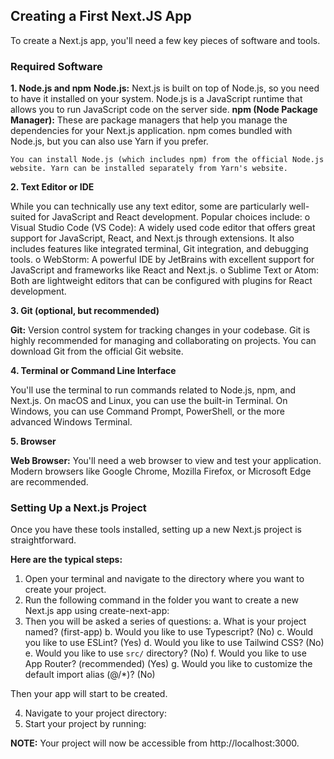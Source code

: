## Creating a First Next.JS App

To create a Next.js app, you'll need a few key pieces of software and tools. 

### Required Software

**1. Node.js and npm**
    **Node.js:** Next.js is built on top of Node.js, so you need to have it installed on your system. Node.js is a JavaScript runtime that allows you to run JavaScript code on the server side.
    **npm (Node Package Manager):** These are package managers that help you manage the dependencies for your Next.js application. npm comes bundled with Node.js, but you can also use Yarn if you prefer.

    You can install Node.js (which includes npm) from the official Node.js website. Yarn can be installed separately from Yarn's website.

**2. Text Editor or IDE**

While you can technically use any text editor, some are particularly well-suited for JavaScript and React development. Popular choices include:
    o	Visual Studio Code (VS Code): A widely used code editor that offers great support for JavaScript, React, and Next.js through extensions. It also includes features like integrated terminal, Git integration, and debugging tools.
    o	WebStorm: A powerful IDE by JetBrains with excellent support for JavaScript and frameworks like React and Next.js.
    o	Sublime Text or Atom: Both are lightweight editors that can be configured with plugins for React development.

**3. Git (optional, but recommended)**

**Git:** Version control system for tracking changes in your codebase. Git is highly recommended for managing and collaborating on projects. You can download Git from the official Git website.

**4. Terminal or Command Line Interface**

You'll use the terminal to run commands related to Node.js, npm, and Next.js. On macOS and Linux, you can use the built-in Terminal. On Windows, you can use Command Prompt, PowerShell, or the more advanced Windows Terminal.

**5. Browser**

**Web Browser:** You'll need a web browser to view and test your application. Modern browsers like Google Chrome, Mozilla Firefox, or Microsoft Edge are recommended.

### Setting Up a Next.js Project

Once you have these tools installed, setting up a new Next.js project is straightforward. 

**Here are the typical steps:**
1.	Open your terminal and navigate to the directory where you want to create your project.
2.	Run the following command in the folder you want to create a new Next.js app using create-next-app:
3.	Then you will be asked a series of questions:
    a.	What is your project named? (first-app)
    b.	Would you like to use Typescript? (No) 
    c.	Would you like to use ESLint? (Yes)
    d.	Would you like to use Tailwind CSS? (No)
    e.	Would you like to use `src/` directory? (No)
    f.	Would you like to use App Router? (recommended) (Yes)
    g.	Would you like to customize the default import alias (@/*)? (No)

Then your app will start to be created.

4.	Navigate to your project directory:
5.	Start your project by running:

**NOTE:** Your project will now be accessible from http://localhost:3000.